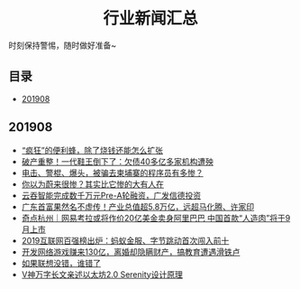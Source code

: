 
<h1 align="center">行业新闻汇总</h1>


时刻保持警惕，随时做好准备~


## 目录

* [201908](#201908)



## 201908
* [“疯狂”的便利蜂，除了烧钱还能怎么扩张](https://www.toutiao.com/a6724224085456339467)
* [破产重整！一代鞋王倒下了：欠债40多亿多家机构遭殃](https://www.toutiao.com/a6724486044286190084)
* [电击、警棍、爆头，被骗去柬埔寨的程序员有多惨？](https://mp.weixin.qq.com/s/HML11GgMZemtf_3mqdyQbA)
* [你以为蔚来很惨？其实比它惨的大有人在](https://www.toutiao.com/a6725196654900675085)
* [云吞智能完成数千万元Pre-A轮融资，广发信德投资](https://www.toutiao.com/a6725192657250812424)
* [广东首富果然名不虚传！产业总值超5.8万亿，远超马化腾、许家印](https://www.toutiao.com/a6724985002011918862)
* [奇点杭州｜网易考拉或将作价20亿美金卖身阿里巴巴 中国首款“人造肉”将于9月上市](https://www.toutiao.com/a6724822391387587079)
* [2019互联网百强榜出炉：蚂蚁金服、字节跳动首次闯入前十](https://www.toutiao.com/a6724869299476890115)
* [开发网络游戏赚来130亿，离婚却隐瞒财产，搞教育遭遇滑铁卢](https://www.toutiao.com/a6725714875424719373)
* [如果联想没错，谁错了](https://www.toutiao.com/a6725376101301879300)
* [V神万字长文亲述以太坊2.0 Serenity设计原理](https://www.toutiao.com/a6725657770042851852)
